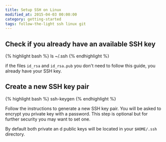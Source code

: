 ```yaml
---
title: Setup SSH on Linux
modified_at: 2015-04-03 00:00:00
category: getting-started
tags: follow-the-light ssh linux git
---
```


## Check if you already have an available SSH key

{% highlight bash %}
ls ~/.ssh
{% endhighlight %}

if the files `id_rsa` and `id_rsa.pub` you don't need to follow this guide,
you already have your SSH key.

## Create a new SSH key pair

{% highlight bash %}
ssh-keygen
{% endhighlight %}

Follow the instructions to generate a new SSH key pair. You will be asked to encrypt
you private key with a password. This step is optional but for further security you may
want to set one.

By default both private an d public keys will be located in your `$HOME/.ssh` directory.
